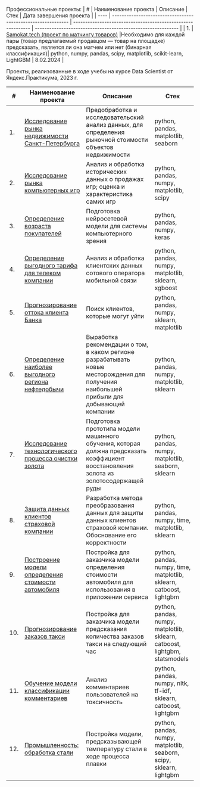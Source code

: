 Профессиональные проекты:
| #    | Наименование проекта                | Описание                                                     | Стек                                                         | Дата завершения проекта |
| ---- | ------------------------------------------------------------ | ------------------------------------------------------------ | ------------------------------------------------------------ |
| 1.   | [Samokat.tech (проект по матчингу товаров)](https://github.com/burooom/yp_ml_projects/tree/main/Goods_matching) |Необходимо для каждой пары (товар предлагаемый продавцом — товар на площадке) предсказать, является ли она матчем или нет (бинарная классификация)| python, numpy, pandas, scipy, matplotlib, scikit-learn, LightGBM | 8.02.2024 |


Проекты, реализованные в ходе учебы на курсе Data Scientist от Яндекс.Практикума, 2023 г.

| #    | Наименование проекта                | Описание                                                     | Стек                                                         |
| ---- | ------------------------------------------------------------ | ------------------------------------------------------------ | ------------------------------------------------------------ |
| 1.   | [Исследование рынка недвижимости Санкт-Петербурга](https://github.com/burooom/yp_ml_projects/tree/main/Real_estate_analysis) |Предобработка и исследовательский анализ данных, для определения рыночной стоимости объектов недвижимости| python, pandas, matplotlib, seaborn |
| 2.   | [Исследование рынка компьютерных игр](https://github.com/burooom/yp_ml_projects/tree/main/Game_market_research) |Анализ и обработка исторических данных о продажах игр; оценка и характеристика самих игр| python, pandas, numpy, matplotlib, scipy |
| 3.   | [Определение возраста покупателей](https://github.com/burooom/yp_ml_projects/tree/main/Computer_vision-regression) |Подготовка нейросетевой модели для системы компьютерного зрения| python, pandas, numpy, keras |
| 4.   | [Определение выгодного тарифа для телеком компании](https://github.com/burooom/yp_ml_projects/tree/main/Telecom) |Анализ и обработка клиентских данных сотового оператора мобильной связи| python, pandas, numpy, matplotlib, sklearn, xgboost |
| 5.   | [Прогнозирование оттока клиента Банка](https://github.com/burooom/yp_ml_projects/tree/main/Bank_churn_rate) | Поиск клиентов, которые могут уйти | python, pandas, numpy, sklearn, matplotlib       |
| 6.   | [Определение наиболее выгодного региона нефтедобычи](https://github.com/burooom/yp_ml_projects/tree/main/Oil_extraction) |Выработка рекомендации о том, в каком регионе разрабатывать новые месторождения для получения наибольшей прибыли для добывающей компании| python, pandas, numpy, matplotlib, sklearn |
| 7.   | [Исследование технологического процесса очистки золота](https://github.com/burooom/yp_ml_projects/tree/main/Gold_purification) |Подготовка прототипа модели машинного обучения, которая должна предсказать коэффициент восстановления золота из золотосодержащей руды| python, pandas, numpy, matplotlib, seaborn, sklearn |
| 8.   | [Защита данных клиентов страховой компании](https://github.com/burooom/yp_ml_projects/tree/main/Insurance) | Разработка метода преобразования данных для защиты данных клиентов страховой компании. Обоснование его корректности | python, pandas, numpy, time, matplotlib, sklearn |
| 9.   | [Построение модели определения стоимости автомобиля](https://github.com/burooom/yp_ml_projects/tree/main/Car_pricing_model) | Постройка для заказчика модели определения стоимости автомобиля для использования в приложении сервиса | python, pandas, numpy, time, matplotlib, sklearn, catboost, lightgbm |
| 10.   | [Прогнозирование заказов такси](https://github.com/burooom/yp_ml_projects/tree/main/Taxi_orders_forecasting) | Постройка для заказчика модели предсказания количества заказов такси на следующий час| python, pandas, numpy, matplotlib, sklearn, catboost, lightgbm, statsmodels |
| 11.   | [Обучение модели классификации комментариев](https://github.com/burooom/yp_ml_projects/tree/main/Comments_classification) | Анализ комментариев пользователей на токсичность             | python, pandas, numpy, nltk, tf-idf, sklearn, catboost, lightgbm |
| 12.   | [Промышленность: обработка стали](https://github.com/burooom/yp_ml_projects/tree/main/Steel_production) |Постройка модели, предсказывающей температуру стали в ходе процесса плавки | python, pandas, numpy, matplotlib, seaborn, scipy, sklearn, lightgbm |

